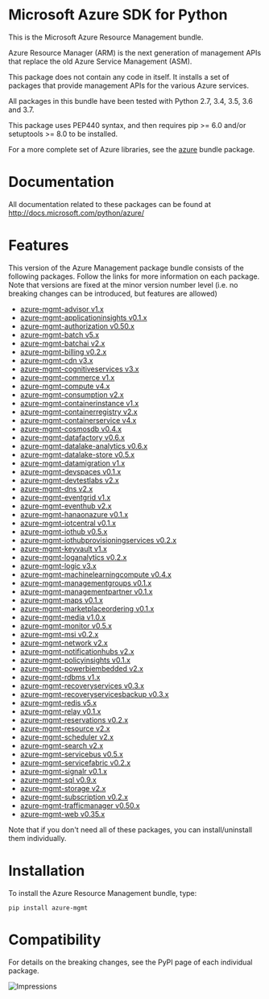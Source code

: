 # Microsoft Azure SDK for Python

This is the Microsoft Azure Resource Management bundle.

Azure Resource Manager (ARM) is the next generation of management APIs that
replace the old Azure Service Management (ASM).

This package does not contain any code in itself. It installs a set
of packages that provide management APIs for the various Azure services.

All packages in this bundle have been tested with Python 2.7, 3.4, 3.5, 3.6 and 3.7.

This package uses PEP440 syntax, and then requires pip >= 6.0 and/or setuptools >= 8.0
to be installed.

For a more complete set of Azure libraries, see the [azure](https://pypi.python.org/pypi/azure) bundle package.


# Documentation

All documentation related to these packages can be found at http://docs.microsoft.com/python/azure/


# Features

This version of the Azure Management package bundle consists of the
following packages. Follow the links for more information on each package.
Note that versions are fixed at the minor version number level
(i.e. no breaking changes can be introduced, but features are allowed)

-  [azure-mgmt-advisor v1.x](https://pypi.python.org/pypi/azure-mgmt-advisor)
-  [azure-mgmt-applicationinsights v0.1.x](https://pypi.python.org/pypi/azure-mgmt-applicationinsights)
-  [azure-mgmt-authorization v0.50.x](https://pypi.python.org/pypi/azure-mgmt-authorization)
-  [azure-mgmt-batch v5.x](https://pypi.python.org/pypi/azure-mgmt-batch)
-  [azure-mgmt-batchai v2.x](https://pypi.python.org/pypi/azure-mgmt-batchai)
-  [azure-mgmt-billing v0.2.x](https://pypi.python.org/pypi/azure-mgmt-billing)
-  [azure-mgmt-cdn v3.x](https://pypi.python.org/pypi/azure-mgmt-cdn)
-  [azure-mgmt-cognitiveservices v3.x](https://pypi.python.org/pypi/azure-mgmt-cognitiveservices)
-  [azure-mgmt-commerce v1.x](https://pypi.python.org/pypi/azure-mgmt-commerce)
-  [azure-mgmt-compute v4.x](https://pypi.python.org/pypi/azure-mgmt-compute)
-  [azure-mgmt-consumption v2.x](https://pypi.python.org/pypi/azure-mgmt-consumption)
-  [azure-mgmt-containerinstance v1.x](https://pypi.python.org/pypi/azure-mgmt-containerinstance)
-  [azure-mgmt-containerregistry v2.x](https://pypi.python.org/pypi/azure-mgmt-containerregistry)
-  [azure-mgmt-containerservice v4.x](https://pypi.python.org/pypi/azure-mgmt-containerservice)
-  [azure-mgmt-cosmosdb v0.4.x](https://pypi.python.org/pypi/azure-mgmt-cosmosdb)
-  [azure-mgmt-datafactory v0.6.x](https://pypi.python.org/pypi/azure-mgmt-datafactory)
-  [azure-mgmt-datalake-analytics v0.6.x](https://pypi.python.org/pypi/azure-mgmt-datalake-analytics)
-  [azure-mgmt-datalake-store v0.5.x](https://pypi.python.org/pypi/azure-mgmt-datalake-store)
-  [azure-mgmt-datamigration v1.x](https://pypi.python.org/pypi/azure-mgmt-datamigration)
-  [azure-mgmt-devspaces v0.1.x](https://pypi.python.org/pypi/azure-mgmt-devspaces)
-  [azure-mgmt-devtestlabs v2.x](https://pypi.python.org/pypi/azure-mgmt-devtestlabs)
-  [azure-mgmt-dns v2.x](https://pypi.python.org/pypi/azure-mgmt-dns)
-  [azure-mgmt-eventgrid v1.x](https://pypi.python.org/pypi/azure-mgmt-eventgrid)
-  [azure-mgmt-eventhub v2.x](https://pypi.python.org/pypi/azure-mgmt-eventhub)
-  [azure-mgmt-hanaonazure v0.1.x](https://pypi.python.org/pypi/azure-mgmt-hanaonazure)
-  [azure-mgmt-iotcentral v0.1.x](https://pypi.python.org/pypi/azure-mgmt-iotcentral)
-  [azure-mgmt-iothub v0.5.x](https://pypi.python.org/pypi/azure-mgmt-iothub)
-  [azure-mgmt-iothubprovisioningservices v0.2.x](https://pypi.python.org/pypi/azure-mgmt-iothubprovisioningservices)
-  [azure-mgmt-keyvault v1.x](https://pypi.python.org/pypi/azure-mgmt-keyvault)
-  [azure-mgmt-loganalytics v0.2.x](https://pypi.python.org/pypi/azure-mgmt-loganalytics)
-  [azure-mgmt-logic v3.x](https://pypi.python.org/pypi/azure-mgmt-logic)
-  [azure-mgmt-machinelearningcompute v0.4.x](https://pypi.python.org/pypi/azure-mgmt-machinelearningcompute)
-  [azure-mgmt-managementgroups v0.1.x](https://pypi.python.org/pypi/azure-mgmt-managementgroups)
-  [azure-mgmt-managementpartner v0.1.x](https://pypi.python.org/pypi/azure-mgmt-managementpartner)
-  [azure-mgmt-maps v0.1.x](https://pypi.python.org/pypi/azure-mgmt-maps)
-  [azure-mgmt-marketplaceordering v0.1.x](https://pypi.python.org/pypi/azure-mgmt-marketplaceordering)
-  [azure-mgmt-media v1.0.x](https://pypi.python.org/pypi/azure-mgmt-media)
-  [azure-mgmt-monitor v0.5.x](https://pypi.python.org/pypi/azure-mgmt-monitor)
-  [azure-mgmt-msi v0.2.x](https://pypi.python.org/pypi/azure-mgmt-msi)
-  [azure-mgmt-network v2.x](https://pypi.python.org/pypi/azure-mgmt-network)
-  [azure-mgmt-notificationhubs v2.x](https://pypi.python.org/pypi/azure-mgmt-notificationhubs)
-  [azure-mgmt-policyinsights v0.1.x](https://pypi.python.org/pypi/azure-mgmt-policyinsights)
-  [azure-mgmt-powerbiembedded v2.x](https://pypi.python.org/pypi/azure-mgmt-powerbiembedded)
-  [azure-mgmt-rdbms v1.x](https://pypi.python.org/pypi/azure-mgmt-rdbms)
-  [azure-mgmt-recoveryservices v0.3.x](https://pypi.python.org/pypi/azure-mgmt-recoveryservices)
-  [azure-mgmt-recoveryservicesbackup v0.3.x](https://pypi.python.org/pypi/azure-mgmt-recoveryservicesbackup)
-  [azure-mgmt-redis v5.x](https://pypi.python.org/pypi/azure-mgmt-redis)
-  [azure-mgmt-relay v0.1.x](https://pypi.python.org/pypi/azure-mgmt-relay)
-  [azure-mgmt-reservations v0.2.x](https://pypi.python.org/pypi/azure-mgmt-reservations)
-  [azure-mgmt-resource v2.x](https://pypi.python.org/pypi/azure-mgmt-resource)
-  [azure-mgmt-scheduler v2.x](https://pypi.python.org/pypi/azure-mgmt-scheduler)
-  [azure-mgmt-search v2.x](https://pypi.python.org/pypi/azure-mgmt-search)
-  [azure-mgmt-servicebus v0.5.x](https://pypi.python.org/pypi/azure-mgmt-servicebus)
-  [azure-mgmt-servicefabric v0.2.x](https://pypi.python.org/pypi/azure-mgmt-servicefabric)
-  [azure-mgmt-signalr v0.1.x](https://pypi.python.org/pypi/azure-mgmt-signalr)
-  [azure-mgmt-sql v0.9.x](https://pypi.python.org/pypi/azure-mgmt-sql)
-  [azure-mgmt-storage v2.x](https://pypi.python.org/pypi/azure-mgmt-storage)
-  [azure-mgmt-subscription v0.2.x](https://pypi.python.org/pypi/azure-mgmt-subscription)
-  [azure-mgmt-trafficmanager v0.50.x](https://pypi.python.org/pypi/azure-mgmt-trafficmanager)
-  [azure-mgmt-web v0.35.x](https://pypi.python.org/pypi/azure-mgmt-web)

Note that if you don't need all of these packages, you can install/uninstall them individually.


# Installation

To install the Azure Resource Management bundle, type:

```shell
pip install azure-mgmt
```

# Compatibility

For details on the breaking changes, see the PyPI page of each individual package.


![Impressions](https://azure-sdk-impressions.azurewebsites.net/api/impressions/azure-sdk-for-python%2Fazure-mgmt%2FREADME.png)
